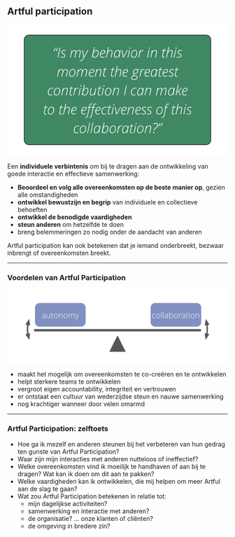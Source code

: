 ## Artful participation

![right,fit](img/collaboration-values/artful-participation.png)

Een **individuele verbintenis** om bij te dragen aan de ontwikkeling van goede interactie en effectieve samenwerking:

- **Beoordeel en volg alle overeenkomsten op de beste manier op**, gezien alle omstandigheden
- **ontwikkel bewustzijn en begrip** van individuele en collectieve behoeften
- **ontwikkel de benodigde vaardigheden**
- **steun anderen** om hetzelfde te doen 
- breng belemmeringen zo nodig onder de aandacht van anderen

Artful participation kan ook betekenen dat je iemand onderbreekt, bezwaar inbrengt of overeenkomsten breekt.

* * *

### Voordelen van Artful Participation

![right,fit](img/illustrations/balance-autonomy-collaboration-alt.png)

- maakt het mogelijk om overeenkomsten te co-creëren en te ontwikkelen
- helpt sterkere teams te ontwikkelen
- vergroot eigen accountability, integriteit en vertrouwen
- er ontstaat een cultuur van wederzijdse steun en nauwe samenwerking
- nog krachtiger wanneer door velen omarmd

* * *

### Artful Participation: zelftoets

- Hoe ga ik mezelf en anderen steunen bij het verbeteren van hun gedrag ten gunste van Artful Participation? 
- Waar zijn mijn interacties met anderen nutteloos of ineffectief?
- Welke overeenkomsten vind ik moeilijk te handhaven of aan bij te dragen? Wat kan ik doen om dit aan te pakken?
- Welke vaardigheden kan ik ontwikkelen, die mij helpen om meer Artful aan de slag te gaan?
- Wat zou Artful Participation betekenen in relatie tot: 
    - mijn dagelijkse activiteiten?
    - samenwerking en interactie met anderen?
    - de organisatie? ... onze klanten of cliënten?
    - de omgeving in bredere zin?